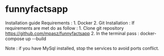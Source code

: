 # funnyfactsapp

Installation guide
  Requirements : 
    1. Docker
    2. Git
  Installation : 
    If requirements are met do as follow :
      1. Clone git repository https://github.com/mpasz/funnyfactsapp
      2. In the terminal pass : docker-compose up --build
  
  Note : 
    if you have MySql installed, stop the services to avoid ports conflict. 
    
  
